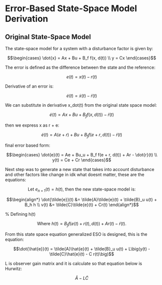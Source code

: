 # Error-Based State-Space Model Derivation

## Original State-Space Model

The state-space model for a system with a disturbance factor is given by:

```math
\begin{cases}
\dot{x} = Ax + Bu + B_f f(x, d(t)) \\
y = Cx
\end{cases}
```
The error is defined as the difference between the state and the reference:

```math
e(t) = x(t) - r(t)
```
Derivative of an error is:

```math
\dot{e}(t) = \dot{x}(t) - \dot{r}(t)
```
We can substitute in derivative x_dot(t) from the original state space model:
```math
\dot{e}(t) = Ax + Bu + B_f f(x, d(t)) - \dot{r}(t)
```
then we express x as r + e:
```math
\dot{e}(t) = A(e + r) + Bu + B_f f(e + r, d(t)) - \dot{r}(t)
```
final error based form:
```math
\begin{cases}
\dot{e}(t) = Ae + Bu_u + B_f f(e + r, d(t)) + Ar - \dot{r}(t) \\
y(t) = Ce + Cr
\end{cases}
```
Next step was to generate a new state that takes into account disturbance and other factors like change in idk what doesnt matter, these are the equations: 
```math
\text{Let } e_{n+1}(t) = h(t) \text{, then the new state-space model is:}
```
```math
\begin{align*}
\dot{\tilde{e}}(t) &= \tilde{A}\tilde{e}(t) + \tilde{B}_u u(t) + B_h h \\
v(t) &= \tilde{C}\tilde{e}(t) + Cr(t)
\end{align*}
```
% Defining h(t)
```math
\text{Where } h(t) = B_f f(e(t) + r(t), d(t)) + Ar(t) - \dot{r}(t) \text{.}
```
From this state space equation generalized ESO is designed, this is the equation: 
```math
\dot{\hat{e}}(t) = \tilde{A}\hat{e}(t) + \tilde{B}_u u(t) + L\big(y(t) - \tilde{C}\hat{e}(t) - C r(t)\big)
```
L is observer gain matrix and it is calculate so that equation below is Hurwitz:
```math
\tilde{A} - L \tilde{C}
```
